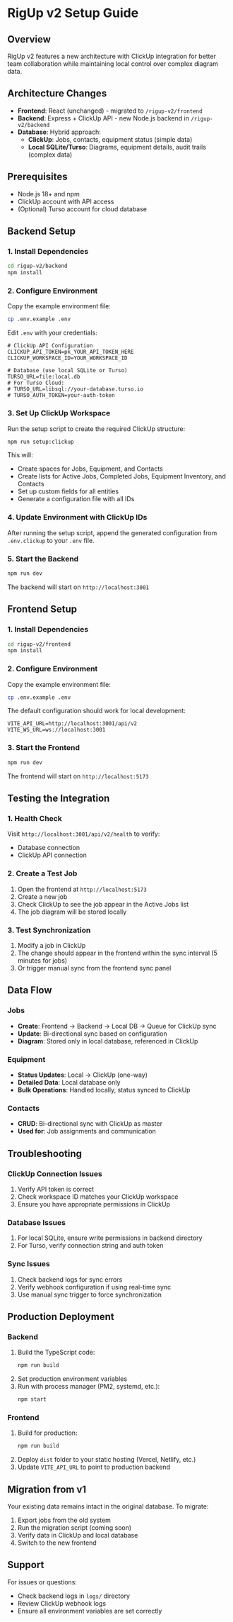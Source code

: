 # RigUp v2 Setup Guide

## Overview
RigUp v2 features a new architecture with ClickUp integration for better team collaboration while maintaining local control over complex diagram data.

## Architecture Changes
- **Frontend**: React (unchanged) - migrated to `/rigup-v2/frontend`
- **Backend**: Express + ClickUp API - new Node.js backend in `/rigup-v2/backend`
- **Database**: Hybrid approach:
  - **ClickUp**: Jobs, contacts, equipment status (simple data)
  - **Local SQLite/Turso**: Diagrams, equipment details, audit trails (complex data)

## Prerequisites
- Node.js 18+ and npm
- ClickUp account with API access
- (Optional) Turso account for cloud database

## Backend Setup

### 1. Install Dependencies
```bash
cd rigup-v2/backend
npm install
```

### 2. Configure Environment
Copy the example environment file:
```bash
cp .env.example .env
```

Edit `.env` with your credentials:
```env
# ClickUp API Configuration
CLICKUP_API_TOKEN=pk_YOUR_API_TOKEN_HERE
CLICKUP_WORKSPACE_ID=YOUR_WORKSPACE_ID

# Database (use local SQLite or Turso)
TURSO_URL=file:local.db
# For Turso Cloud:
# TURSO_URL=libsql://your-database.turso.io
# TURSO_AUTH_TOKEN=your-auth-token
```

### 3. Set Up ClickUp Workspace
Run the setup script to create the required ClickUp structure:
```bash
npm run setup:clickup
```

This will:
- Create spaces for Jobs, Equipment, and Contacts
- Create lists for Active Jobs, Completed Jobs, Equipment Inventory, and Contacts
- Set up custom fields for all entities
- Generate a configuration file with all IDs

### 4. Update Environment with ClickUp IDs
After running the setup script, append the generated configuration from `.env.clickup` to your `.env` file.

### 5. Start the Backend
```bash
npm run dev
```

The backend will start on `http://localhost:3001`

## Frontend Setup

### 1. Install Dependencies
```bash
cd rigup-v2/frontend
npm install
```

### 2. Configure Environment
Copy the example environment file:
```bash
cp .env.example .env
```

The default configuration should work for local development:
```env
VITE_API_URL=http://localhost:3001/api/v2
VITE_WS_URL=ws://localhost:3001
```

### 3. Start the Frontend
```bash
npm run dev
```

The frontend will start on `http://localhost:5173`

## Testing the Integration

### 1. Health Check
Visit `http://localhost:3001/api/v2/health` to verify:
- Database connection
- ClickUp API connection

### 2. Create a Test Job
1. Open the frontend at `http://localhost:5173`
2. Create a new job
3. Check ClickUp to see the job appear in the Active Jobs list
4. The job diagram will be stored locally

### 3. Test Synchronization
1. Modify a job in ClickUp
2. The change should appear in the frontend within the sync interval (5 minutes for jobs)
3. Or trigger manual sync from the frontend sync panel

## Data Flow

### Jobs
- **Create**: Frontend → Backend → Local DB → Queue for ClickUp sync
- **Update**: Bi-directional sync based on configuration
- **Diagram**: Stored only in local database, referenced in ClickUp

### Equipment
- **Status Updates**: Local → ClickUp (one-way)
- **Detailed Data**: Local database only
- **Bulk Operations**: Handled locally, status synced to ClickUp

### Contacts
- **CRUD**: Bi-directional sync with ClickUp as master
- **Used for**: Job assignments and communication

## Troubleshooting

### ClickUp Connection Issues
1. Verify API token is correct
2. Check workspace ID matches your ClickUp workspace
3. Ensure you have appropriate permissions in ClickUp

### Database Issues
1. For local SQLite, ensure write permissions in backend directory
2. For Turso, verify connection string and auth token

### Sync Issues
1. Check backend logs for sync errors
2. Verify webhook configuration if using real-time sync
3. Use manual sync trigger to force synchronization

## Production Deployment

### Backend
1. Build the TypeScript code:
   ```bash
   npm run build
   ```
2. Set production environment variables
3. Run with process manager (PM2, systemd, etc.):
   ```bash
   npm start
   ```

### Frontend
1. Build for production:
   ```bash
   npm run build
   ```
2. Deploy `dist` folder to your static hosting (Vercel, Netlify, etc.)
3. Update `VITE_API_URL` to point to production backend

## Migration from v1

Your existing data remains intact in the original database. To migrate:

1. Export jobs from the old system
2. Run the migration script (coming soon)
3. Verify data in ClickUp and local database
4. Switch to the new frontend

## Support

For issues or questions:
- Check backend logs in `logs/` directory
- Review ClickUp webhook logs
- Ensure all environment variables are set correctly